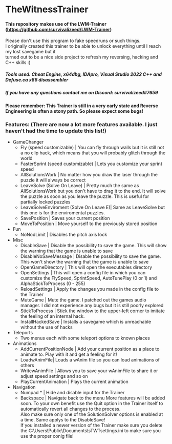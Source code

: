 # TheWitnessTrainer
#### This repository makes use of the LWM-Trainer (https://github.com/survivalizeed/LWM-Trainer)
Please don't use this program to fake speedruns or such things.  
I originally created this trainer to be able to unlock everything until I reach my lost savegame but it  
turned out to be a nice side project to refresh my reversing, hacking and C++ skills :)
##### Tools used: Cheat Engine, x64dbg, IDApro, Visual Studio 2022 C++ and Defuse.ca x86 disassembler 
##### If you have any questions contact me on Discord: survivalizeed#7659
#### Please remember: This Trainer is still in a very early state and Reverse Engineering is often a stony path. So please expect some bugs!
  
  
### Features:    (There are now a lot more features available. I just haven't had the time to update this list!)

- GameChanger
  - Fly (speed customizable) | You can fly through walls but it is still not a no clip hack, which means that you will probably glitch through the world 
  - FasterSprint (speed customizable) | Lets you customize your sprint speed
  - AllSolutionsWork | No matter how you draw the laser through the puzzle it will always be correct 
  - LeaveSolve (Solve On Leave) | Pretty much the same as AllSolutionsWork but you don't have to drag it to the end. It will solve the puzzle as soon as you leave the puzzle. This is useful for partially locked puzzles
  - LeaveSolveEnviroment (Solve On Leave E)| Same as LeaveSolve but this one is for the enviromental puzzles.
  - SavePosition | Saves your current position
  - MoveToPosition | Move yourself to the previously stored position
- Fun
  - NoNodLimit | Disables the pitch axis lock
- Misc
  - DisableSave | Disable the possibility to save the game. This will show the warning that the game is unable to save
  - DisableNoSaveMessage | Disable the possibility to save the game. This won't show the warning that the game is unable to save
  - OpenGameDirectory | This will open the executables directory
  - OpenSettings | This will open a config file in which you can customize the FlySpeed, SprintSpeed, AutoTunePlay (0 or 1) and AlphaStickToProcess (0 - 255)
  - ReloadSettings | Apply the changes you made in the config file to the Trainer
  - MuteGame | Mute the game. I patched out the games audio manager. I did not experience any bugs but it is still poorly explored
  - StickToProcess | Stick the window to the upper-left corner to imitate the feeling of an internal hack.
  - InstallHackedSave | Installs a savegame which is unreachable without the use of hacks
- Teleports
  - Two menus each with some teleport options to known places
- Animations
  - AddCurrentPositionNode | Add your current position as a place to animate to. Play with it and get a feeling for it!
  - LoadwAnimFile| Loads a wAnim file so you can load animations of others
  - WritewAnimFile | Allows you to save your wAnimFile to share it or adjust speed settings and so on
  - PlayCurrentAnimation | Plays the current animation 
- Navigation
  - Numpad * | Hide and disable input for the Trainer
  - Backspace | Navigate back to the menu
More features will be added soon. To your own benefit use the Quit option in the Trainer itself to automatically revert all changes to the process.  
Also make sure only one of the SolutionSolver options is enabled at a time. Same applys to the DisableSave!  
If you installed a newer version of the Trainer make sure you delete the C:\Users\Public\Documents\sTWTsettings.ini to make sure you use the proper conig file!

